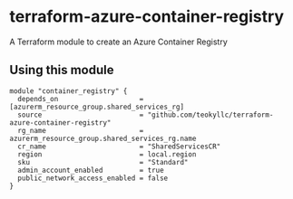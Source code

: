 # terraform-azure-container-registry
A Terraform module to create an Azure Container Registry


## Using this module
```
module "container_registry" {
  depends_on                    = [azurerm_resource_group.shared_services_rg]
  source                        = "github.com/teokyllc/terraform-azure-container-registry"
  rg_name                       = azurerm_resource_group.shared_services_rg.name
  cr_name                       = "SharedServicesCR"
  region                        = local.region
  sku                           = "Standard"
  admin_account_enabled         = true
  public_network_access_enabled = false
}
```
